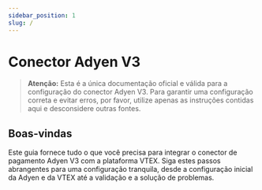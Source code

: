 ```yaml
---
sidebar_position: 1
slug: /
---
```


# Conector Adyen V3

> **Atenção:** Esta é a única documentação oficial e válida para a configuração do conector Adyen V3. Para garantir uma configuração correta e evitar erros, por favor, utilize apenas as instruções contidas aqui e desconsidere outras fontes.

## Boas-vindas

Este guia fornece tudo o que você precisa para integrar o conector de pagamento Adyen V3 com a plataforma VTEX. Siga estes passos abrangentes para uma configuração tranquila, desde a configuração inicial da Adyen e da VTEX até a validação e a solução de problemas.